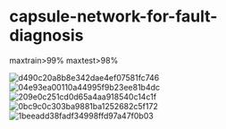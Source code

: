 # capsule-network-for-fault-diagnosis

maxtrain>99%
maxtest>98%


![d490c20a8b8e342dae4ef07581fc746](https://user-images.githubusercontent.com/19371493/124874395-478a5c00-dffa-11eb-9424-1fd74a29c83c.png)
![04e93ea00110a44995f9b23ee81b4dc](https://user-images.githubusercontent.com/19371493/124874399-49ecb600-dffa-11eb-8276-7d35dfc83a48.png)
![209e0c251cd0d65a4aa918540c14c1f](https://user-images.githubusercontent.com/19371493/124874423-4f4a0080-dffa-11eb-95c3-744e39b9f5d8.png)
![0bc9c0c303ba9881ba1252682c5f172](https://user-images.githubusercontent.com/19371493/124874440-540eb480-dffa-11eb-88de-3957207370c9.png)
![1beeadd38fadf34998ffd97a47f0b03](https://user-images.githubusercontent.com/19371493/124874460-5a049580-dffa-11eb-9a76-c5abf236e853.png)
